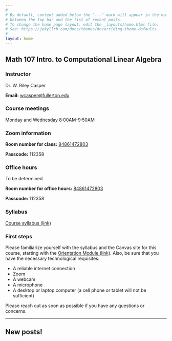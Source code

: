 ```yaml
---
#
# By default, content added below the "---" mark will appear in the home page
# between the top bar and the list of recent posts.
# To change the home page layout, edit the _layouts/home.html file.
# See: https://jekyllrb.com/docs/themes/#overriding-theme-defaults
#
layout: home
---
```


## Math 107 Intro. to Computational Linear Algebra

### Instructor
Dr. W. Riley Casper

**Email:** wcasper@fullerton.edu

### Course meetings
Monday and Wednesday 8:00AM-9:50AM

### Zoom information
**Room number for class:** <a target="_parent" href="https://fullerton.zoom.us/j/84861472803?pwd=QlNTVTZLUVFod245L3FJK1ZEYWUwQT09">84861472803</a>

**Passcode:** 112358

### Office hours
To be determined

**Room number for office hours:** <a target="_parent" href="https://fullerton.zoom.us/j/84861472803?pwd=QlNTVTZLUVFod245L3FJK1ZEYWUwQT09">84861472803</a>

**Passcode:** 112358

### Syllabus
<a target="_parent" href="extras/syllabus.md">Course syllabus (link)</a>


### First steps
Please familiarize yourself with the syllabus and the Canvas site for this course, starting with the <a target="_parent" href="https://csufullerton.instructure.com/courses/3127326/modules">Orientation Module (link)</a>.  Also, be sure that you have the necessary technological requisites:
* A reliable internet connection
* Zoom
* A webcam
* A microphone
* A desktop or laptop computer (a cell phone or tablet will not be sufficient)

Please reach out as soon as possible if you have any questions or concerns.

***

## New posts!

